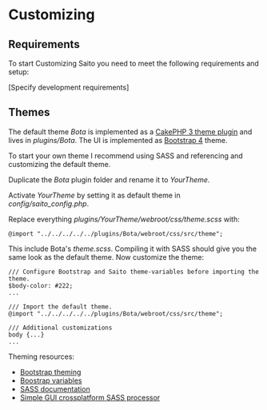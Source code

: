 
# Customizing #

## Requirements ##

To start Customizing Saito you need to meet the following requirements and setup:

[Specify development requirements]

## Themes ##

The default theme *Bota* is implemented as a [CakePHP 3 theme plugin](https://book.cakephp.org/3.0/en/views/themes.html) and lives in *plugins/Bota*. The UI is implemented as [Bootstrap 4](https://getbootstrap.com/docs/4.3/getting-started/introduction/) theme.

To start your own theme I recommend using SASS and referencing and customizing the default theme.

Duplicate the *Bota* plugin folder and rename it to *YourTheme*.

Activate *YourTheme* by setting it as default theme in *config/saito_config.php*.

Replace everything *plugins/YourTheme/webroot/css/theme.scss* with:

```
@import "../../../../../plugins/Bota/webroot/css/src/theme";
```

This include Bota's *theme.scss*. Compiling it with SASS should give you the same look as the default theme. Now customize the theme:

```
/// Configure Bootstrap and Saito theme-variables before importing the theme.
$body-color: #222;
...

/// Import the default theme.
@import "../../../../../plugins/Bota/webroot/css/src/theme";

/// Additional customizations
body {...}
...
```

Theming resources:

- [Bootstrap theming](https://getbootstrap.com/docs/4.3/getting-started/theming/)
- [Boostrap variables](https://github.com/twbs/bootstrap/blob/v4.3.0/scss/_variables.scss)
- [SASS documentation](https://sass-lang.com/documentation)
- [Simple GUI crossplatform SASS processor](https://scout-app.io/)
